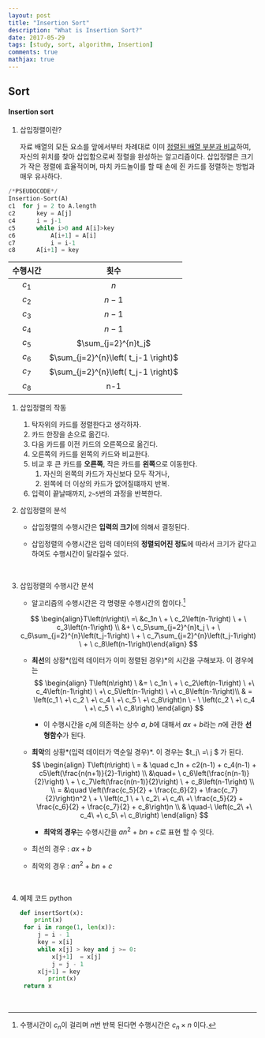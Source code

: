 ```yaml
---
layout: post
title: "Insertion Sort"
description: "What is Insertion Sort?"
date: 2017-05-29
tags: [study, sort, algorithm, Insertion]
comments: true
mathjax: true
---
```


## Sort

#### Insertion sort

1. 삽입정렬이란?

   자료 배열의 모든 요소를 앞에서부터 차례대로 이미 <u>정렬된 배열 부분과 비교</u>하여, 자신의 위치를 찾아 삽입함으로써 정렬을 완성하는 알고리즘이다. 삽입정렬은 크기가 작은 정렬에 효율적이며, 마치 카드놀이를 할 때 손에 쥔 카드를 정렬하는 방법과 매우 유사하다.

```python
/*PSEUDOCODE*/
Insertion-Sort(A)
c1	for j = 2 to A.length			
c2		key = A[j]					
c4		i = j-1						
c5		while i>0 and A[i]>key		
c6			A[i+1] = A[i]			
c7			i = i-1					
c8		A[i+1] = key
```
| 수행시간  |                  횟수                  |
| :---: | :----------------------------------: |
| $c_1$ |                 $n$                  |
| $c_2$ |                $n-1$                 |
| $c_3$ |                $n-1$                 |
| $c_4$ |                $n-1$                 |
| $c_5$ |         $\sum_{j=2}^{n}t_j$          |
| $c_6$ | $\sum_{j=2}^{n}\left( t_j-1 \right)$ |
| $c_7$ | $\sum_{j=2}^{n}\left( t_j-1 \right)$ |
| $c_8$ |                 n-1                  |

1. 삽입정렬의 작동

   1. 탁자위의 카드를 정렬한다고 생각하자.
   2. 카드 한장을 손으로 옮긴다. 
   3. 다음 카드를 이전 카드의 오른쪽으로 옮긴다.
   4. 오른쪽의 카드를 왼쪽의 카드와 비교한다.
   5. 비교 후 큰 카드를 **오른쪽**, 작은 카드를 **왼쪽**으로 이동한다.
      1. 자신의 왼쪽의 카드가 자신보다 모두 작거나, 
      2. 왼쪽에 더 이상의 카드가 없어질떄까지 반복.
   6. 입력이 끝날때까지, `2~5`번의 과정을 반복한다.
      <br>

2. 삽입정렬의 분석

   - 삽입정렬의 수행시간은 **입력의 크기**에 의해서 결정된다.

   - 삽입정렬의 수행시간은 입력 데이터의 **정렬되어진 정도**에 따라서 크기가 같다고 하여도 수행시간이 달라질수 있다.

     <br>

3. 삽입정렬의 수행시간 분석

   - 알고리즘의 수행시간은 각 명령문 수행시간의 합이다.[^1]

   $$
   \begin{align}T\left(n\right)\ =\ &c_1n \ + \ c_2\left(n-1\right) \ + \ c_3\left(n-1\right) \\ 
   &+ \ c_5\sum_{j=2}^{n}t_j \ + \ c_6\sum_{j=2}^{n}\left(t_j-1\right) \ + \ c_7\sum_{j=2}^{n}\left(t_j-1\right) \ + \ c_8\left(n-1\right)\end{align}
   $$

   - **최선**의 상황*(입력 데이터가 이미 정렬된 경우)*의 시간을 구해보자. 이 경우에는
     $$
     \begin{align}
     T\left(n\right) \ &= \ c_1n \ + \ c_2\left(n-1\right) \ +\ c_4\left(n-1\right) \ +\ c_5\left(n-1\right) \ +\ c_8\left(n-1\right)\\
     & = \left(c_1 \ +\ c_2 \ +\  c_4 \ +\  c_5 \ +\  c_8\right)n \ - \ \left(c_2 \ +\  c_4 \ +\  c_5 \ +\  c_8\right)
     \end{align}
     $$

     - 이 수행시간을 $c_i$에 의존하는 상수 $a, \ b$에 대해서 $ax \ +\ b$라는 $n$에 관한 **선형함수**가 된다.

   - **최악**의 상황*(입력 데이터가 역순일 경우)*. 이 경우는 $t_j\ =\ j $ 가 된다.
     $$
     \begin{align}
     T\left(n\right) \ = & \quad c_1n + c2(n-1) + c_4(n-1) + c5\left(\frac{n(n+1)}{2}-1\right) \\
     &\quad+ \ c_6\left(\frac{n(n-1)}{2}\right) \ + \ c_7\left(\frac{n(n-1)}{2}\right) \ + c_8\left(n-1\right) \\ \\
     = &\quad \left(\frac{c_5}{2} + \frac{c_6}{2} + \frac{c_7}{2}\right)n^2 \ + \ \left(c_1 \ + \ c_2\ +\ c_4\ +\ \frac{c_5}{2} + \frac{c_6}{2} + \frac{c_7}{2} + c_8\right)n \\
     & \quad-\ \left(c_2\ +\ c_4\ +\ c_5\ +\ c_8\right)
     \end{align}
     $$

     - **최악의 경우**는 수행시간을 $an^2 \ +\ bn \ +\ c$로 표현 할 수 잇다.

   - 최선의 경우 : $ax + b$

   - 최악의 경우 : $an^2 \ +\ bn \ +\ c$

     ​

4. 예제 코드 python

   ```python
   def insertSort(x):
       print(x)
   	for i in range(1, len(x)):
   		j = i - 1
   		key = x[i]
   		while x[j] > key and j >= 0:
   			x[j+1]  = x[j]
   			j = j - 1
   		x[j+1] = key
           print(x)
   	return x
   ```

   ​

   [^1]: 수행시간이 $c_n$이 걸리며 $n$번 반복 된다면 수행시간은 $c_n\times n$ 이다.
